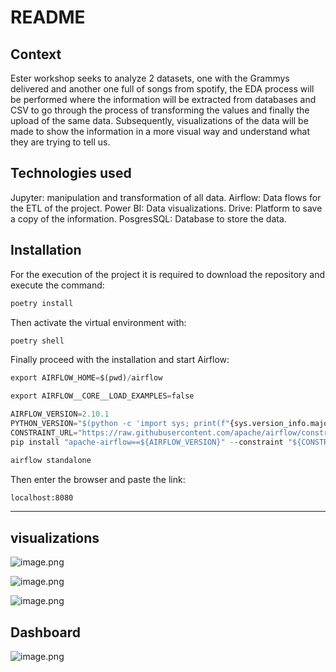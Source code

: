 # README

## Context

Ester workshop seeks to analyze 2 datasets, one with the Grammys delivered and another one full of songs from spotify, the EDA process will be performed where the information will be extracted from databases and CSV to go through the process of transforming the values and finally the upload of the same data. Subsequently, visualizations of the data will be made to show the information in a more visual way and understand what they are trying to tell us.

## Technologies used

Jupyter: manipulation and transformation of all data.
Airflow: Data flows for the ETL of the project.
Power BI: Data visualizations.
Drive: Platform to save a copy of the information.
PosgresSQL: Database to store the data.

## Installation

For the execution of the project it is required to download the repository and execute the command:

```bash
poetry install
```

Then activate the virtual environment with:

```bash
poetry shell
```

Finally proceed with the installation and start Airflow:

```python
export AIRFLOW_HOME=$(pwd)/airflow
```

```python
export AIRFLOW__CORE__LOAD_EXAMPLES=false
```

```python
AIRFLOW_VERSION=2.10.1
PYTHON_VERSION="$(python -c 'import sys; print(f"{sys.version_info.major}.{sys.version_info.minor}")')"
CONSTRAINT_URL="https://raw.githubusercontent.com/apache/airflow/constraints-${AIRFLOW_VERSION}/constraints-${PYTHON_VERSION}.txt"
pip install "apache-airflow==${AIRFLOW_VERSION}" --constraint "${CONSTRAINT_URL}"
```

```python
airflow standalone
```

Then enter the browser and paste the link:

```bash
localhost:8080
```

---

## visualizations

![image.png](image.png)

![image.png](image%201.png)

![image.png](image%202.png)

## Dashboard

![image.png](image%203.png)